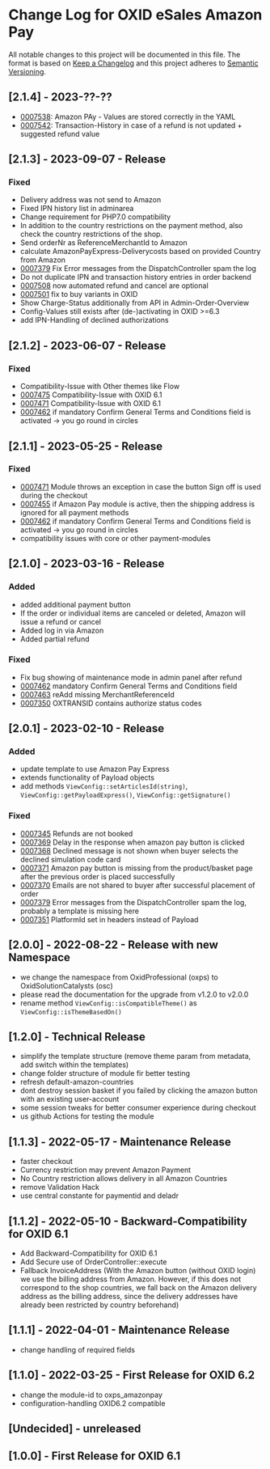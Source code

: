 # Change Log for OXID eSales Amazon Pay

All notable changes to this project will be documented in this file.
The format is based on [Keep a Changelog](http://keepachangelog.com/)
and this project adheres to [Semantic Versioning](http://semver.org/).

## [2.1.4] - 2023-??-??

- [0007538](https://bugs.oxid-esales.com/view.php?id=7538): Amazon PAy - Values are stored correctly in the YAML
- [0007542](https://bugs.oxid-esales.com/view.php?id=7542): Transaction-History in case of a refund is not updated + suggested refund value

## [2.1.3] - 2023-09-07 - Release

### Fixed
* Delivery address was not send to Amazon
* Fixed IPN history list in adminarea
* Change requirement for PHP7.0 compatibility
* In addition to the country restrictions on the payment method, also check the country restrictions of the shop.
* Send orderNr as ReferenceMerchantId to Amazon
* calculate AmazonPayExpress-Deliverycosts based on provided Country from Amazon
* [0007379](https://bugs.oxid-esales.com/view.php?id=7379) Fix Error messages from the DispatchController spam the log
* Do not duplicate IPN and transaction history entries in order backend
* [0007508](https://bugs.oxid-esales.com/view.php?id=7508) now automated refund and cancel are optional
* [0007501](https://bugs.oxid-esales.com/view.php?id=7501) fix to buy variants in OXID
* Show Charge-Status additionally from API in Admin-Order-Overview
* Config-Values still exists after (de-)activating in OXID >=6.3
* add IPN-Handling of declined authorizations

## [2.1.2] - 2023-06-07 - Release

### Fixed

* Compatibility-Issue with Other themes like Flow
* [0007475](https://bugs.oxid-esales.com/view.php?id=7475) Compatibility-Issue with OXID 6.1
* [0007471](https://bugs.oxid-esales.com/view.php?id=7475) Compatibility-Issue with OXID 6.1
* [0007462](https://bugs.oxid-esales.com/view.php?id=7475) if mandatory Confirm General Terms and Conditions field is activated -> you go round in circles

## [2.1.1] - 2023-05-25 - Release

### Fixed

* [0007471](https://bugs.oxid-esales.com/view.php?id=7471) Module throws an exception in case the button Sign off is used during the checkout
* [0007455](https://bugs.oxid-esales.com/view.php?id=7455) if Amazon Pay module is active, then the shipping address is ignored for all payment methods
* [0007462](https://bugs.oxid-esales.com/view.php?id=7462) if mandatory Confirm General Terms and Conditions field is activated -> you go round in circles
* compatibility issues with core or other payment-modules

## [2.1.0] - 2023-03-16 - Release

### Added

* added additional payment button
* If the order or individual items are canceled or deleted, Amazon will issue a refund or cancel
* Added log in via Amazon
* Added partial refund

### Fixed

* Fix bug showing of maintenance mode in admin panel after refund
* [0007462](https://bugs.oxid-esales.com/view.php?id=7462) mandatory Confirm General Terms and Conditions field
* [0007463](https://bugs.oxid-esales.com/view.php?id=7463) reAdd missing MerchantReferenceId
* [0007350](https://bugs.oxid-esales.com/view.php?id=7350) OXTRANSID contains authorize status codes

## [2.0.1] - 2023-02-10 - Release

### Added

* update template to use Amazon Pay Express
* extends functionality of Payload objects
* add methods `ViewConfig::setArticlesId(string)`, `ViewConfig::getPayloadExpress()`, `ViewConfig::getSignature()`

### Fixed

* [0007345](https://bugs.oxid-esales.com/view.php?id=7345) Refunds are not booked
* [0007369](https://bugs.oxid-esales.com/view.php?id=7369) Delay in the response when amazon pay button is clicked
* [0007368](https://bugs.oxid-esales.com/view.php?id=7368) Declined message is not shown when buyer selects the declined simulation code card
* [0007371](https://bugs.oxid-esales.com/view.php?id=7371) Amazon pay button is missing from the product/basket page after the previous order is placed successfully
* [0007370](https://bugs.oxid-esales.com/view.php?id=7370) Emails are not shared to buyer after successful placement of order
* [0007379](https://bugs.oxid-esales.com/view.php?id=7379) Error messages from the DispatchController spam the log, probably a template is missing here
* [0007351](https://bugs.oxid-esales.com/view.php?id=7351) PlatformId set in headers instead of Payload

## [2.0.0] - 2022-08-22 - Release with new Namespace

* we change the namespace from OxidProfessional (oxps) to OxidSolutionCatalysts (osc)
* please read the documentation for the upgrade from v1.2.0 to v2.0.0
* rename method `ViewConfig::isCompatibleTheme()` as  `ViewConfig::isThemeBasedOn()`

## [1.2.0] - Technical Release

* simplify the template structure (remove theme param from metadata, add switch within the templates)
* change folder structure of module fir better testing
* refresh default-amazon-countries
* dont destroy session basket if you failed by clicking the amazon button with an existing user-account
* some session tweaks for better consumer experience during checkout
* us github Actions for testing the module

## [1.1.3] - 2022-05-17 - Maintenance Release

* faster checkout
* Currency restriction may prevent Amazon Payment
* No Country restriction allows delivery in all Amazon Countries
* remove Validation Hack
* use central constante for paymentid and deladr

## [1.1.2] - 2022-05-10 - Backward-Compatibility for OXID 6.1

* Add Backward-Compatibility for OXID 6.1
* Add Secure use of OrderController::execute
* Fallback InvoiceAddress (With the Amazon button (without OXID login) we use the billing address
  from Amazon. However, if this does not correspond to the shop countries, we fall back on the
  Amazon delivery address as the billing address, since the delivery addresses have already been
  restricted by country beforehand)

## [1.1.1] - 2022-04-01 - Maintenance Release

* change handling of required fields

## [1.1.0] - 2022-03-25 - First Release for OXID 6.2

* change the module-id to oxps_amazonpay
* configuration-handling OXID6.2 compatible

## [Undecided] - unreleased

## [1.0.0] - First Release for OXID 6.1

